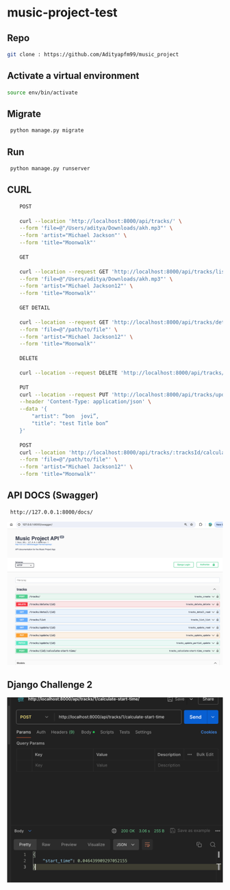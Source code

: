 # music-project-test


## Repo

```bash
git clone : https://github.com/Adityapfm99/music_project
```

## Activate a virtual environment
```bash
source env/bin/activate
```

## Migrate 
```bash
 python manage.py migrate
```

## Run 
```bash
 python manage.py runserver
```

## CURL 
```bash
    POST

    curl --location 'http://localhost:8000/api/tracks/' \
    --form 'file=@"/Users/aditya/Downloads/akh.mp3"' \
    --form 'artist="Michael Jackson"' \
    --form 'title="Moonwalk"'

    GET

    curl --location --request GET 'http://localhost:8000/api/tracks/list' \
    --form 'file=@"/Users/aditya/Downloads/akh.mp3"' \
    --form 'artist="Michael Jackson12"' \
    --form 'title="Moonwalk"'

    GET DETAIL

    curl --location --request GET 'http://localhost:8000/api/tracks/detail/:tracksId' \
    --form 'file=@"/path/to/file"' \
    --form 'artist="Michael Jackson12"' \
    --form 'title="Moonwalk"'

    DELETE

    curl --location --request DELETE 'http://localhost:8000/api/tracks/delete/:tracksId'

    PUT
    curl --location --request PUT 'http://localhost:8000/api/tracks/update/:tracksId' \
    --header 'Content-Type: application/json' \
    --data '{
        "artist": “bon  jovi”,
        "title": "test Title bon”
    }'

    POST
    curl --location 'http://localhost:8000/api/tracks/:tracksId/calculate-start-time' \
    --form 'file=@"/path/to/file"' \
    --form 'artist="Michael Jackson12"' \
    --form 'title="Moonwalk"'
```


## API DOCS (Swagger)
```bash
 http://127.0.0.1:8000/docs/
```

![Alt text](img/swagger.png)



## Django Challenge 2
![Alt text](img/challenge2.png)